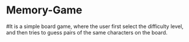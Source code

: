# Memory-Game

#It is a simple board game, where the user first select the difficulty level, and then tries to guess pairs of the same characters on the board.
